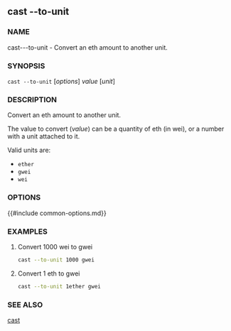 ## cast --to-unit

### NAME

cast---to-unit - Convert an eth amount to another unit.

### SYNOPSIS

``cast --to-unit`` [*options*] *value* [*unit*]

### DESCRIPTION

Convert an eth amount to another unit.

The value to convert (*value*) can be a quantity of eth (in wei), or a number with a unit attached to it.

Valid units are:

- `ether`
- `gwei`
- `wei`

### OPTIONS

{{#include common-options.md}}

### EXAMPLES

1. Convert 1000 wei to gwei
    ```sh
    cast --to-unit 1000 gwei
    ```

2. Convert 1 eth to gwei
    ```sh
    cast --to-unit 1ether gwei
    ```

### SEE ALSO

[cast](./cast.md)
